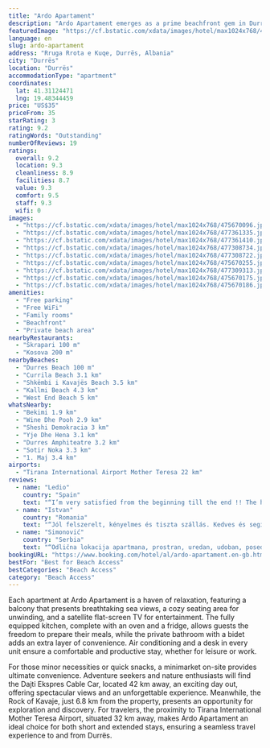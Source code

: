 ```yaml
---
title: "Ardo Apartament"
description: "Ardo Apartament emerges as a prime beachfront gem in Durrës, boasting an enviable location just a short stroll from the pristine Durres Beach and within a manageable distance from the historic Skanderbeg Square."
featuredImage: "https://cf.bstatic.com/xdata/images/hotel/max1024x768/475670096.jpg?k=c70561ddc7b2bf27776f36d96d28a272d2c845c81283dc04a83de066fd29c542&o=&hp=1"
language: en
slug: ardo-apartament
address: "Rruga Rrota e Kuqe, Durrës, Albania"
city: "Durrës"
location: "Durrës"
accommodationType: "apartment"
coordinates:
  lat: 41.31124471
  lng: 19.48344459
price: "US$35"
priceFrom: 35
starRating: 3
rating: 9.2
ratingWords: "Outstanding"
numberOfReviews: 19
ratings:
  overall: 9.2
  location: 9.3
  cleanliness: 8.9
  facilities: 8.7
  value: 9.3
  comfort: 9.5
  staff: 9.3
  wifi: 0
images:
  - "https://cf.bstatic.com/xdata/images/hotel/max1024x768/475670096.jpg?k=c70561ddc7b2bf27776f36d96d28a272d2c845c81283dc04a83de066fd29c542&o=&hp=1"
  - "https://cf.bstatic.com/xdata/images/hotel/max1024x768/477361335.jpg?k=687f3407499b81d66401d7563f19893c13c8b337cd1f84039b057646dc3115f1&o=&hp=1"
  - "https://cf.bstatic.com/xdata/images/hotel/max1024x768/477361410.jpg?k=95c269b57cf97075ca4bb35288a2279f654aa379c355dae4849ba7bc01b0e6f0&o=&hp=1"
  - "https://cf.bstatic.com/xdata/images/hotel/max1024x768/477308734.jpg?k=73b0198bed874d50edc6cfb59e3c07a14b48213b66b1d9b9e397631262d6339e&o=&hp=1"
  - "https://cf.bstatic.com/xdata/images/hotel/max1024x768/477308722.jpg?k=f837788366737c45ca425df7e03b0e636f1e110a39b7d49dc521deca9cea197f&o=&hp=1"
  - "https://cf.bstatic.com/xdata/images/hotel/max1024x768/475670255.jpg?k=9ac5269c677634378014f3d3bf7cea22d98d4300d19615adb51831465d937f9c&o=&hp=1"
  - "https://cf.bstatic.com/xdata/images/hotel/max1024x768/477309313.jpg?k=840a21206bfd211b19c37eb77246862bb84246c137eeda414aeaeb5968280379&o=&hp=1"
  - "https://cf.bstatic.com/xdata/images/hotel/max1024x768/475670175.jpg?k=50023425242c39f4352ece400bad70c95fec4b1ef65065461317fb11e8b04695&o=&hp=1"
  - "https://cf.bstatic.com/xdata/images/hotel/max1024x768/475670186.jpg?k=1cd94bd970f198d86554c076fde4a420fb47e5a5353c1feb8420e68dc8c72616&o=&hp=1"
amenities:
  - "Free parking"
  - "Free WiFi"
  - "Family rooms"
  - "Beachfront"
  - "Private beach area"
nearbyRestaurants:
  - "Skrapari 100 m"
  - "Kosova 200 m"
nearbyBeaches:
  - "Durres Beach 100 m"
  - "Currila Beach 3.1 km"
  - "Shkëmbi i Kavajës Beach 3.5 km"
  - "Kallmi Beach 4.3 km"
  - "West End Beach 5 km"
whatsNearby:
  - "Bekimi 1.9 km"
  - "Wine Dhe Pooh 2.9 km"
  - "Sheshi Demokracia 3 km"
  - "Yje Dhe Hena 3.1 km"
  - "Durres Amphiteatre 3.2 km"
  - "Sotir Noka 3.3 km"
  - "1. Maj 3.4 km"
airports:
  - "Tirana International Airport Mother Teresa 22 km"
reviews:
  - name: "Ledio"
    country: "Spain"
    text: "“I’m very satisfied from the beginning till the end !! The host was very polite and helpful “Fabian” he helped us with the luggages before check in time The apartment is new , luminous clean and furnished with everything you may need The...”"
  - name: "Istvan"
    country: "Romania"
    text: "“Jól felszerelt, kényelmes és tiszta szállás. Kedves és segítőkész házigazda. A szállás a negyedik emeleten van de van felvonó az épületben. Minden abszolút rendben volt.”"
  - name: "Simonović"
    country: "Serbia"
    text: "“Odlična lokacija apartmana, prostran, uredan, udoban, poseduje sve što je potrebno. Stan je na 4. spratu sa liftom, veliki je i veoma blizu plaže.”"
bookingURL: "https://www.booking.com/hotel/al/ardo-apartament.en-gb.html?aid=8035640"
bestFor: "Best for Beach Access"
bestCategories: "Beach Access"
category: "Beach Access"
---
```


Each apartment at Ardo Apartament is a haven of relaxation, featuring a balcony that presents breathtaking sea views, a cozy seating area for unwinding, and a satellite flat-screen TV for entertainment. The fully equipped kitchen, complete with an oven and a fridge, allows guests the freedom to prepare their meals, while the private bathroom with a bidet adds an extra layer of convenience. Air conditioning and a desk in every unit ensure a comfortable and productive stay, whether for leisure or work.

For those minor necessities or quick snacks, a minimarket on-site provides ultimate convenience. Adventure seekers and nature enthusiasts will find the Dajti Ekspres Cable Car, located 42 km away, an exciting day out, offering spectacular views and an unforgettable experience. Meanwhile, the Rock of Kavaje, just 6.8 km from the property, presents an opportunity for exploration and discovery. For travelers, the proximity to Tirana International Mother Teresa Airport, situated 32 km away, makes Ardo Apartament an ideal choice for both short and extended stays, ensuring a seamless travel experience to and from Durrës.